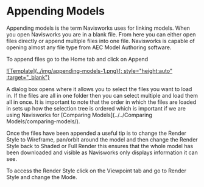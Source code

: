 # Appending Models

Appending models is the term Navisworks uses for linking models. When you open Navisworks you are in a blank file. From here you can either open files directly or append multiple files into one file. Navisworks is capable of opening almost any file type from AEC Model Authoring software. 

To append files go to the Home tab and click on Append

<a href="../.././img/appending-models-1.png" target="_blank">
    ![Template](../img/appending-models-1.png){: style="height:auto" :target="_blank"}
</a>


A dialog box opens where it allows you to select the files you want to load in. If the files are all in one folder then you can select multiple and load them all in once. It is important to note that the order in which the files are loaded in sets up how the selection tree is ordered which is important if we are using Navisworks for [Comparing Models](../../Comparing Models/comparing-models/). 

Once the files have been appended a useful tip is to change the Render Style to Wireframe, pan/orbit around the model and then change the Render Style back to Shaded or Full Render this ensures that the whole model has been downloaded and visible as Navisworks only displays information it can see. 

To access the Render Style click on the Viewpoint tab and go to Render Style and change the Mode. 
